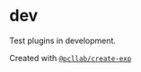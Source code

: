 # dev

Test plugins in development.

Created with [`@pcllab/create-exp`](https://github.com/PCLLAB/create-exp)